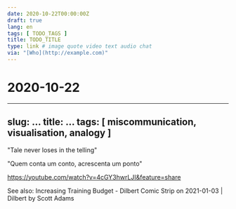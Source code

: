 ```yaml
---
date: 2020-10-22T00:00:00Z
draft: true
lang: en
tags: [ TODO_TAGS ]
title: TODO_TITLE
type: link # image quote video text audio chat
via: "[Who](http://example.com)"
---
```

# 2020-10-22




---
slug: ...
title: ...
tags: [ miscommunication, visualisation, analogy ]
---

"Tale never loses in the telling"


"Quem conta um conto, acrescenta um ponto"


<https://youtube.com/watch?v=4cGY3hwrLJI&feature=share>



See also: Increasing Training Budget - Dilbert Comic Strip on 2021-01-03 | Dilbert by Scott Adams

